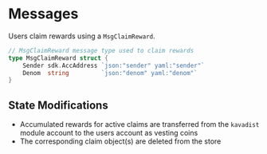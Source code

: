 # Messages

Users claim rewards using a `MsgClaimReward`.

```go
// MsgClaimReward message type used to claim rewards
type MsgClaimReward struct {
	Sender sdk.AccAddress `json:"sender" yaml:"sender"`
	Denom  string         `json:"denom" yaml:"denom"`
}
```

## State Modifications

* Accumulated rewards for active claims are transferred from the `kavadist` module account to the users account as vesting coins
* The corresponding claim object(s) are deleted from the store
